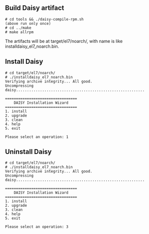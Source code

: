 ## Build Daisy artifact

```
# cd tools && ./daisy-compile-rpm.sh
(above run only once)
# cd ../make
# make allrpm
```

The artifacts will be at target/el7/noarch/, with name is like installdaisy_el7_noarch.bin.

## Install Daisy


```
# cd target/el7/noarch/
# ./installdaisy_el7_noarch.bin
Verifying archive integrity... All good.
Uncompressing daisy...........................................................

=================================
    DAISY Installation Wizard
=================================
1. install
2. upgrade
3. clean
4. help
5. exit

Please select an operation: 1
```

## Uninstall Daisy

```
# cd target/el7/noarch/
# ./installdaisy_el7_noarch.bin
Verifying archive integrity... All good.
Uncompressing daisy...........................................................

=================================
    DAISY Installation Wizard
=================================
1. install
2. upgrade
3. clean
4. help
5. exit

Please select an operation: 3
```


